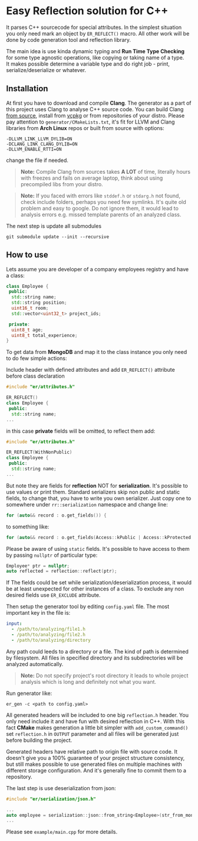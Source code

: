 # Easy Reflection solution for C++

It parses C++ sourcecode for special attributes. In the simplest situation you only need mark an object by ```ER_REFLECT()``` macro. All other work will be done by code generation tool and reflection library.

The main idea is use kinda dynamic typing and <b>Run Time Type Checking</b> for some type agnostic operations, like copying or taking name of a type.<br>
It makes possible determine a variable type and do right job - print, serialize/deserialize or whatever.

## Installation

At first you have to download and compile <b>Clang</b>. The generator as a part of this project uses Clang to analyse C++ source code. You can build Clang [from source](https://clang.llvm.org/docs/LibASTMatchersTutorial.html), install from [vcpkg](https://github.com/microsoft/vcpkg) or from repositories of your distro. Please pay attention to ```generator/CMakeLists.txt```, it's fit for LLVM and Clang libraries from <b>Arch Linux</b> repos or built from source with options:
```
-DLLVM_LINK_LLVM_DYLIB=ON
-DCLANG_LINK_CLANG_DYLIB=ON
-DLLVM_ENABLE_RTTI=ON
```
change the file if needed.

> <b>Note:</b> Compile Clang from sources takes <b>A LOT</b> of time, literally hours with freezes and fails on average laptop, think about using precompiled libs from your distro.

> <b>Note:</b> If you faced with errors like ```stddef.h``` or ```stdarg.h``` not found, check include folders, perhaps you need few symlinks. It's quite old problem and easy to google. Do not ignore them, it would lead to analysis errors e.g. missed template parents of an analyzed class.

The next step is update all submodules<br>

```shell
git submodule update --init --recursive
```

## How to use

Lets assume you are developer of a company employees registry and have a class:
```cpp
class Employee {
 public:
  std::string name;
  std::string position;
  uint16_t room;
  std::vector<uint32_t> project_ids;

 private:
  uint8_t age;
  uint8_t total_experience;
}
```

To get data from <b>MongoDB</b> and map it to the class instance you only need to do few simple actions:<br>

Include header with defined attributes and add ```ER_REFLECT()``` attribute before class declaration

```cpp
#include "er/attributes.h"

ER_REFLECT()
class Employee {
 public:
  std::string name;
...
```

in this case <b>private</b> fields will be omitted, to reflect them add:

```cpp
#include "er/attributes.h"

ER_REFLECT(WithNonPublic)
class Employee {
 public:
  std::string name;
...
```

But note they are fields for <b>reflection</b> NOT for <b>serialization</b>. It's possible to use values or print them. Standard serializers skip non public and static fields, to change that, you have to write you own serializer. Just copy one to somewhere under ```rr::serialization``` namespace and change line:

```cpp
for (auto&& record : o.get_fields()) {
```

to something like:

```cpp
for (auto&& record : o.get_fields(Access::kPublic | Access::kProtected | Access::kPrivate)) {
```

Please be aware of using ```static``` fields. It's possible to have access to them by passing ```nullptr``` of particular type:

```cpp
Employee* ptr = nullptr;
auto reflected = reflection::reflect(ptr);
```

If The fields could be set while serialization/deserialization process, it would be at least unexpected for other instances of a class. To exclude any non desired fields use ```ER_EXCLUDE``` attribute.

Then setup the generator tool by editing ```config.yaml``` file. The most important key in the file is:

```yaml
input:
  - /path/to/analyzing/file1.h
  - /path/to/analyzing/file2.h
  - /path/to/analyzing/directory
```

Any path could leeds to a directory or a file. The kind of path is determined by filesystem. All files in specified directory and its subdirectories will be analyzed automatically.

> <b>Note:</b> Do not specify project's root directory it leads to whole project analysis which is long and definitely not what you want.

Run generator like:
```shell
er_gen -c <path to config.yaml>
```

All generated headers will be included to one big ```reflection.h``` header. You only need include it and have fun with desired reflection in C++. With this fact <b>CMake</b> makes generation a little bit simpler with ```add_custom_command()``` set ```reflection.h``` in ```OUTPUT``` parameter and all files will be generated just before building the project.

Generated headers have relative path to origin file with source code. It doesn't give you a 100% guarantee of your project structure consistency, but still makes possible to use generated files on multiple machines with different storage configuration. And it's generally fine to commit them to a repository.

The last step is use deserialization from json:

```cpp
#include "er/serialization/json.h"

...
auto employee = serialization::json::from_string<Employee>(str_from_mongo).unwrap();
...
```

Please see ```example/main.cpp``` for more details.